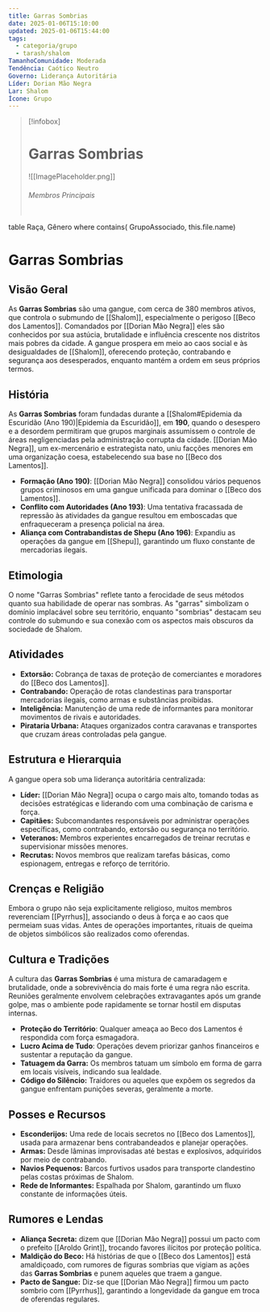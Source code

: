 ```yaml
---
title: Garras Sombrias
date: 2025-01-06T15:10:00
updated: 2025-01-06T15:44:00
tags:
  - categoria/grupo
  - tarash/shalom
TamanhoComunidade: Moderada
Tendência: Caótico Neutro
Governo: Liderança Autoritária
Líder: Dorian Mão Negra
Lar: Shalom
Ícone: Grupo
---
```


> [!infobox]
> # Garras Sombrias
> ![[ImagePlaceholder.png]]
> ###### Membros Principais
> ```dataview
table Raça, Gênero
where contains( GrupoAssociado, this.file.name)

# Garras Sombrias
## Visão Geral

As **Garras Sombrias** são uma gangue, com cerca de 380 membros ativos, que controla o submundo de [[Shalom]], especialmente o perigoso [[Beco dos Lamentos]]. Comandados por [[Dorian Mão Negra]] eles são conhecidos por sua astúcia, brutalidade e influência crescente nos distritos mais pobres da cidade. A gangue prospera em meio ao caos social e às desigualdades de [[Shalom]], oferecendo proteção, contrabando e segurança aos desesperados, enquanto mantém a ordem em seus próprios termos.

## História

As **Garras Sombrias** foram fundadas durante a [[Shalom#Epidemia da Escuridão (Ano 190)|Epidemia da Escuridão]], em **190**, quando o desespero e a desordem permitiram que grupos marginais assumissem o controle de áreas negligenciadas pela administração corrupta da cidade. [[Dorian Mão Negra]], um ex-mercenário e estrategista nato, uniu facções menores em uma organização coesa, estabelecendo sua base no [[Beco dos Lamentos]].

- **Formação (Ano 190)**: [[Dorian Mão Negra]] consolidou vários pequenos grupos criminosos em uma gangue unificada para dominar o [[Beco dos Lamentos]].
- **Conflito com Autoridades (Ano 193)**: Uma tentativa fracassada de repressão às atividades da gangue resultou em emboscadas que enfraqueceram a presença policial na área.
- **Aliança com Contrabandistas de Shepu (Ano 196)**: Expandiu as operações da gangue em [[Shepu]], garantindo um fluxo constante de mercadorias ilegais.

## Etimologia

O nome "Garras Sombrias" reflete tanto a ferocidade de seus métodos quanto sua habilidade de operar nas sombras. As "garras" simbolizam o domínio implacável sobre seu território, enquanto "sombrias" destacam seu controle do submundo e sua conexão com os aspectos mais obscuros da sociedade de Shalom.

## Atividades

- **Extorsão:** Cobrança de taxas de proteção de comerciantes e moradores do [[Beco dos Lamentos]].
- **Contrabando:** Operação de rotas clandestinas para transportar mercadorias ilegais, como armas e substâncias proibidas.
- **Inteligência:** Manutenção de uma rede de informantes para monitorar movimentos de rivais e autoridades.
- **Pirataria Urbana:** Ataques organizados contra caravanas e transportes que cruzam áreas controladas pela gangue.

## Estrutura e Hierarquia

A gangue opera sob uma liderança autoritária centralizada:

- **Líder:** [[Dorian Mão Negra]] ocupa o cargo mais alto, tomando todas as decisões estratégicas e liderando com uma combinação de carisma e força.
- **Capitães:** Subcomandantes responsáveis por administrar operações específicas, como contrabando, extorsão ou segurança no território.
- **Veteranos:** Membros experientes encarregados de treinar recrutas e supervisionar missões menores.
- **Recrutas:** Novos membros que realizam tarefas básicas, como espionagem, entregas e reforço de território.

## Crenças e Religião

Embora o grupo não seja explicitamente religioso, muitos membros reverenciam [[Pyrrhus]], associando o deus à força e ao caos que permeiam suas vidas. Antes de operações importantes, rituais de queima de objetos simbólicos são realizados como oferendas.

## Cultura e Tradições

A cultura das **Garras Sombrias** é uma mistura de camaradagem e brutalidade, onde a sobrevivência do mais forte é uma regra não escrita. Reuniões geralmente envolvem celebrações extravagantes após um grande golpe, mas o ambiente pode rapidamente se tornar hostil em disputas internas.

- **Proteção do Território**: Qualquer ameaça ao Beco dos Lamentos é respondida com força esmagadora.
- **Lucro Acima de Tudo**: Operações devem priorizar ganhos financeiros e sustentar a reputação da gangue.
- **Tatuagem da Garra:** Os membros tatuam um símbolo em forma de garra em locais visíveis, indicando sua lealdade.
- **Código do Silêncio:** Traidores ou aqueles que expõem os segredos da gangue enfrentam punições severas, geralmente a morte.

## Posses e Recursos
 
- **Esconderijos:** Uma rede de locais secretos no [[Beco dos Lamentos]], usada para armazenar bens contrabandeados e planejar operações.
- **Armas:** Desde lâminas improvisadas até bestas e explosivos, adquiridos por meio de contrabando.
- **Navios Pequenos:** Barcos furtivos usados para transporte clandestino pelas costas próximas de Shalom.
- **Rede de Informantes:** Espalhada por Shalom, garantindo um fluxo constante de informações úteis.

## Rumores e Lendas

- **Aliança Secreta:** dizem que [[Dorian Mão Negra]] possui um pacto com o prefeito [[Aroldo Grint]], trocando favores ilícitos por proteção política.
- **Maldição do Beco:** Há histórias de que o [[Beco dos Lamentos]] está amaldiçoado, com rumores de figuras sombrias que vigiam as ações das **Garras Sombrias** e punem aqueles que traem a gangue.
- **Pacto de Sangue:** Diz-se que [[Dorian Mão Negra]] firmou um pacto sombrio com [[Pyrrhus]], garantindo a longevidade da gangue em troca de oferendas regulares.

